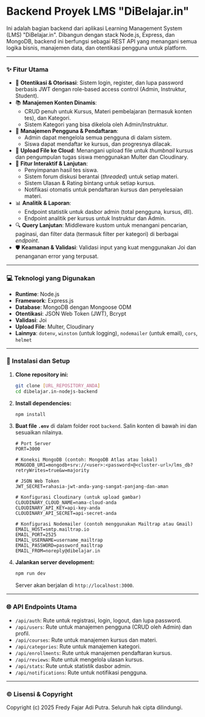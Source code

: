 # Backend Proyek LMS "DiBelajar.in"

Ini adalah bagian backend dari aplikasi Learning Management System (LMS) "DiBelajar.in". Dibangun dengan stack Node.js, Express, dan MongoDB, backend ini berfungsi sebagai REST API yang menangani semua logika bisnis, manajemen data, dan otentikasi pengguna untuk platform.

---

### ✨ Fitur Utama

* 🔐 **Otentikasi & Otorisasi**: Sistem login, register, dan lupa password berbasis JWT dengan role-based access control (Admin, Instruktur, Student).
* 📚 **Manajemen Konten Dinamis**:
    * CRUD penuh untuk Kursus, Materi pembelajaran (termasuk konten tes), dan Kategori.
    * Sistem Kategori yang bisa dikelola oleh Admin/Instruktur.
* 👥 **Manajemen Pengguna & Pendaftaran**:
    * Admin dapat mengelola semua pengguna di dalam sistem.
    * Siswa dapat mendaftar ke kursus, dan progresnya dilacak.
* 📂 **Upload File ke Cloud**: Menangani upload file untuk *thumbnail* kursus dan pengumpulan tugas siswa menggunakan Multer dan Cloudinary.
* 📝 **Fitur Interaktif & Lanjutan**:
    * Penyimpanan hasil tes siswa.
    * Sistem forum diskusi berantai (*threaded*) untuk setiap materi.
    * Sistem Ulasan & Rating bintang untuk setiap kursus.
    * Notifikasi otomatis untuk pendaftaran kursus dan penyelesaian materi.
* 📊 **Analitik & Laporan**:
    * Endpoint statistik untuk dasbor admin (total pengguna, kursus, dll).
    * Endpoint analitik per kursus untuk Instruktur dan Admin.
* 🔍 **Query Lanjutan**: Middleware kustom untuk menangani pencarian, paginasi, dan filter data (termasuk filter per kategori) di berbagai *endpoint*.
* 🛡️ **Keamanan & Validasi**: Validasi input yang kuat menggunakan Joi dan penanganan error yang terpusat.

---

### 💻 Teknologi yang Digunakan

* **Runtime**: Node.js
* **Framework**: Express.js
* **Database**: MongoDB dengan Mongoose ODM
* **Otentikasi**: JSON Web Token (JWT), Bcrypt
* **Validasi**: Joi
* **Upload File**: Multer, Cloudinary
* **Lainnya**: `dotenv`, `winston` (untuk logging), `nodemailer` (untuk email), `cors`, `helmet`

---

### 🚀 Instalasi dan Setup

1.  **Clone repository ini:**
    ```bash
    git clone [URL_REPOSITORY_ANDA]
    cd dibelajar.in-nodejs-backend
    ```

2.  **Install dependencies:**
    ```bash
    npm install
    ```

3.  **Buat file `.env`** di dalam folder root `backend`. Salin konten di bawah ini dan sesuaikan nilainya.

    ```env
    # Port Server
    PORT=3000

    # Koneksi MongoDB (contoh: MongoDB Atlas atau lokal)
    MONGODB_URI=mongodb+srv://<user>:<password>@<cluster-url>/lms_db?retryWrites=true&w=majority

    # JSON Web Token
    JWT_SECRET=rahasia-jwt-anda-yang-sangat-panjang-dan-aman

    # Konfigurasi Cloudinary (untuk upload gambar)
    CLOUDINARY_CLOUD_NAME=nama-cloud-anda
    CLOUDINARY_API_KEY=api-key-anda
    CLOUDINARY_API_SECRET=api-secret-anda

    # Konfigurasi Nodemailer (contoh menggunakan Mailtrap atau Gmail)
    EMAIL_HOST=smtp.mailtrap.io
    EMAIL_PORT=2525
    EMAIL_USERNAME=username_mailtrap
    EMAIL_PASSWORD=password_mailtrap
    EMAIL_FROM=noreply@dibelajar.in
    ```

4.  **Jalankan server development:**
    ```bash
    npm run dev
    ```
    Server akan berjalan di `http://localhost:3000`.

---

### 🌐 API Endpoints Utama

* `/api/auth`: Rute untuk registrasi, login, logout, dan lupa password.
* `/api/users`: Rute untuk manajemen pengguna (CRUD oleh Admin) dan profil.
* `/api/courses`: Rute untuk manajemen kursus dan materi.
* `/api/categories`: Rute untuk manajemen kategori.
* `/api/enrollments`: Rute untuk manajemen pendaftaran kursus.
* `/api/reviews`: Rute untuk mengelola ulasan kursus.
* `/api/stats`: Rute untuk statistik dasbor admin.
* `/api/notifications`: Rute untuk notifikasi pengguna.

---

### ©️ Lisensi & Copyright

Copyright (c) 2025 Fredy Fajar Adi Putra. Seluruh hak cipta dilindungi.
